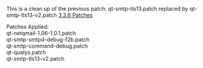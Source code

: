 This is a clean up of the previous patch: qt-smtp-tls13.patch replaced by qt-smtp-tls13-v2.patch
<a href="https://github.com/qmtoaster/patches/tree/master/cos8/3.3.6">3.3.6 Patches</a>

Patches Applied:<br>
   qt-netqmail-1.06-1.0.1.patch<br>
   qt-smtp-smtpd-debug-f2b.patch<br>
   qt-smtp-command-debug.patch<br>
   qt-qualys.patch<br>
   qt-smtp-tls13-v2.patch
